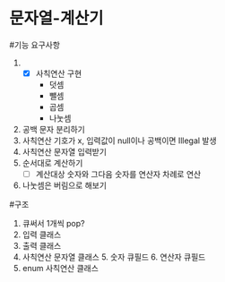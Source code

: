 # 문자열-계산기

#기능 요구사항
1. -[x] 사칙연산 구현
      - 덧셈
     - 뺄셈
     - 곱셈
     - 나눗셈
2. 공백 문자 분리하기
3. 사칙연산 기호가 x, 입력값이 null이나 공백이면 Illegal 발생
4. 사칙연산 문자열 입력받기
5. 순서대로 계산하기
   -[ ] 계산대상 숫자와 그다음 숫자를 연산자 차례로 연산
6. 나눗셈은 버림으로 해보기

#구조
1. 큐써서 1개씩 pop?
2. 입력 클래스
3. 출력 클래스
4. 사칙연산 문자열 클래스
   5. 숫자 큐필드
   6. 연산자 큐필드
5. enum 사칙연산 클래스



